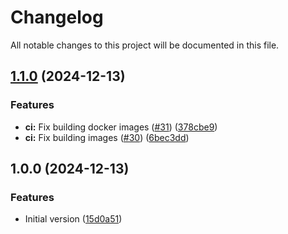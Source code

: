 # Changelog

All notable changes to this project will be documented in this file.

## [1.1.0](https://github.com/opsworks-co/aws-helm-kubectl/compare/v1.0.0...v1.1.0) (2024-12-13)

### Features

* **ci:** Fix building docker images ([#31](https://github.com/opsworks-co/aws-helm-kubectl/issues/31)) ([378cbe9](https://github.com/opsworks-co/aws-helm-kubectl/commit/378cbe9fce7d4be75a7d68aa57d47fc0066b8304))
* **ci:** Fix building images ([#30](https://github.com/opsworks-co/aws-helm-kubectl/issues/30)) ([6bec3dd](https://github.com/opsworks-co/aws-helm-kubectl/commit/6bec3dd9e76e00b2e3bedf74b338d25aca708d01))

## 1.0.0 (2024-12-13)

### Features

* Initial version ([15d0a51](https://github.com/opsworks-co/aws-helm-kubectl/commit/15d0a51ed0257e9f9bd3b187eea27d8019f76819))
